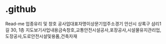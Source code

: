 # .github
Read-me
업종유리 및 창호 공사업대표자명이상문기업주소경기 안산시 상록구 삼리1길 30, 1층 지도보기사업내용금속창호,교통안전시설공사,포장공사,시설물유지관리업,도장공사,도로안전시설및용품,건축자재
